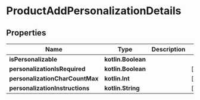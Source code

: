 
# ProductAddPersonalizationDetails

## Properties
| Name | Type | Description | Notes |
| ------------ | ------------- | ------------- | ------------- |
| **isPersonalizable** | **kotlin.Boolean** |  |  |
| **personalizationIsRequired** | **kotlin.Boolean** |  |  [optional] |
| **personalizationCharCountMax** | **kotlin.Int** |  |  [optional] |
| **personalizationInstructions** | **kotlin.String** |  |  [optional] |



